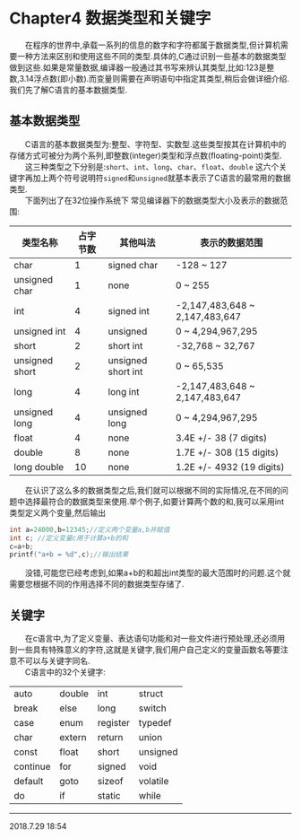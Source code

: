 # Chapter4 数据类型和关键字 
&emsp;&emsp;在程序的世界中,承载一系列的信息的数字和字符都属于数据类型,但计算机需要一种方法来区别和使用这些不同的类型.具体的,C通过识别一些基本的数据类型做到这些.如果是常量数据,编译器一般通过其书写来辨认其类型,比如:123是整数,3.14浮点数(即小数).而变量则需要在声明语句中指定其类型,稍后会做详细介绍.我们先了解C语言的基本数据类型. <br>
## 基本数据类型
&emsp;&emsp;C语言的基本数据类型为:整型、字符型、实数型.这些类型按其在计算机中的存储方式可被分为两个系列,即整数(integer)类型和浮点数(floating-point)类型. <br>
&emsp;&emsp;这三种类型之下分别是:`short`、`int`、`long`、`char`、`float`、`double` 这六个关键字再加上两个符号说明符`signed`和`unsigned`就基本表示了C语言的最常用的数据类型.<br> 
&emsp;&emsp;下面列出了在32位操作系统下 常见编译器下的数据类型大小及表示的数据范围:

|类型名称|占字节数|其他叫法|表示的数据范围|
|----|---|---|---|
|char|1|signed char|-128 ~ 127|
|unsigned char|1|none|0 ~ 255|
|int|4|signed int|-2,147,483,648 ~ 2,147,483,647|
|unsigned int|4|unsigned|0 ~ 4,294,967,295|
|short|2|short int|-32,768 ~ 32,767|
|unsigned short|2|unsigned short int|0 ~ 65,535|
|long|4|long int|-2,147,483,648 ~ 2,147,483,647|
|unsigned long|4|unsigned long|0 ~ 4,294,967,295|
|float|4|none|3.4E +/- 38 (7 digits)|
|double|8|none|1.7E +/- 308 (15 digits)|
|long double|10|none|1.2E +/- 4932 (19 digits)|

&emsp;&emsp;在认识了这么多的数据类型之后,我们就可以根据不同的实际情况,在不同的问题中选择最符合的数据类型来使用.举个例子,如要计算两个数的和,我可以采用int类型定义两个变量,然后输出

```C
int a=24000,b=12345;//定义两个变量a,b并赋值
int c; //定义变量c用于计算a+b的和
c=a+b;
printf("a+b = %d",c);//输出结果
```

&emsp;&emsp;没错,可能您已经考虑到,如果a+b的和超出int类型的最大范围时的问题.这个就需要您根据不同的作用选择不同的数据类型存储了. 

## 关键字
&emsp;&emsp;在c语言中,为了定义变量、表达语句功能和对一些文件进行预处理,还必须用到一些具有特殊意义的字符,这就是关键字,我们用户自己定义的变量函数名等要注意不可以与关键字同名.<br>
&emsp;&emsp;C语言中的32个关键字:

|||||
|----|----|----|----|
|auto|double|int|struct
|break|else|long|switch
|case|enum|register|typedef
|char|extern|return|union
|const|float|short|unsigned
|continue|for|signed|void
|default|goto|sizeof|volatile
|do|if|static|while

---
2018.7.29 18:54
